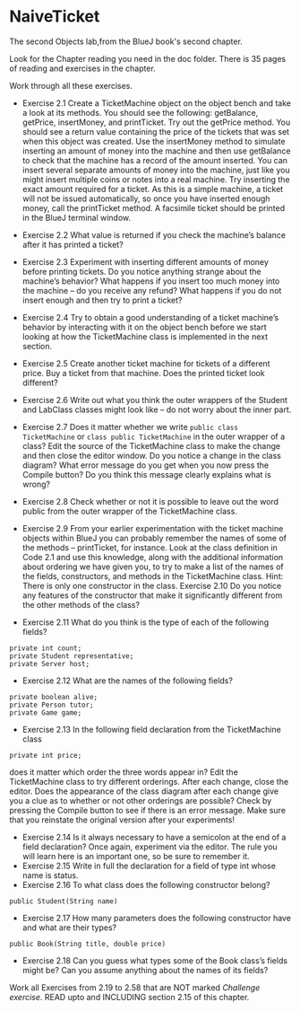 # NaiveTicket

The second Objects lab,from the BlueJ book's second chapter.

Look for the Chapter reading you need in the doc folder. There is 35 pages of reading and exercises in the chapter.

Work through all these exercises.

* Exercise 2.1 Create a TicketMachine object on the object bench and take a look
at its methods. You should see the following: getBalance, getPrice, insertMoney,
and printTicket. Try out the getPrice method. You should see a return value containing
the price of the tickets that was set when this object was created. Use the
insertMoney method to simulate inserting an amount of money into the machine and
then use getBalance to check that the machine has a record of the amount inserted.
You can insert several separate amounts of money into the machine, just like you might
insert multiple coins or notes into a real machine. Try inserting the exact amount
required for a ticket. As this is a simple machine, a ticket will not be issued automatically,
so once you have inserted enough money, call the printTicket method. A
facsimile ticket should be printed in the BlueJ terminal window.
* Exercise 2.2 What value is returned if you check the machine’s balance after it
has printed a ticket?
* Exercise 2.3 Experiment with inserting different amounts of money before printing
tickets. Do you notice anything strange about the machine’s behavior? What happens
if you insert too much money into the machine – do you receive any refund? What
happens if you do not insert enough and then try to print a ticket?
* Exercise 2.4 Try to obtain a good understanding of a ticket machine’s behavior by
interacting with it on the object bench before we start looking at how the
TicketMachine class is implemented in the next section.
* Exercise 2.5 Create another ticket machine for tickets of a different price. Buy a
ticket from that machine. Does the printed ticket look different?

* Exercise 2.6 Write out what you think the outer wrappers of the Student and
LabClass classes might look like – do not worry about the inner part.
* Exercise 2.7 Does it matter whether we write
`public class TicketMachine`
or
`class public TicketMachine`
in the outer wrapper of a class? Edit the source of the TicketMachine class to
make the change and then close the editor window. Do you notice a change in the
class diagram?
What error message do you get when you now press the Compile button? Do you think
this message clearly explains what is wrong?
* Exercise 2.8 Check whether or not it is possible to leave out the word public
from the outer wrapper of the TicketMachine class.

* Exercise 2.9 From your earlier experimentation with the ticket machine objects
within BlueJ you can probably remember the names of some of the methods –
printTicket, for instance. Look at the class definition in Code 2.1 and use this
knowledge, along with the additional information about ordering we have given you,
to try to make a list of the names of the fields, constructors, and methods in the
TicketMachine class. Hint: There is only one constructor in the class.
Exercise 2.10 Do you notice any features of the constructor that make it significantly
different from the other methods of the class?

* Exercise 2.11 What do you think is the type of each of the following fields?
```
private int count;
private Student representative;
private Server host;
```
* Exercise 2.12 What are the names of the following fields?
```
private boolean alive;
private Person tutor;
private Game game;
```
* Exercise 2.13 In the following field declaration from the TicketMachine class
```
private int price;
```
does it matter which order the three words appear in? Edit the TicketMachine class to
try different orderings. After each change, close the editor. Does the appearance of the
class diagram after each change give you a clue as to whether or not other orderings are
possible? Check by pressing the Compile button to see if there is an error message.
Make sure that you reinstate the original version after your experiments!
* Exercise 2.14 Is it always necessary to have a semicolon at the end of a field declaration?
Once again, experiment via the editor. The rule you will learn here is an
important one, so be sure to remember it.
* Exercise 2.15 Write in full the declaration for a field of type int whose name is
status.
* Exercise 2.16 To what class does the following constructor belong?
```
public Student(String name)
```
* Exercise 2.17 How many parameters does the following constructor have and what are their types?
```
public Book(String title, double price)
```
* Exercise 2.18 Can you guess what types some of the Book class’s fields might be? Can you assume anything about the names of its fields?

Work all Exercises from 2.19 to 2.58 that are NOT marked *Challenge exercise*.
READ upto and INCLUDING section 2.15 of this chapter.